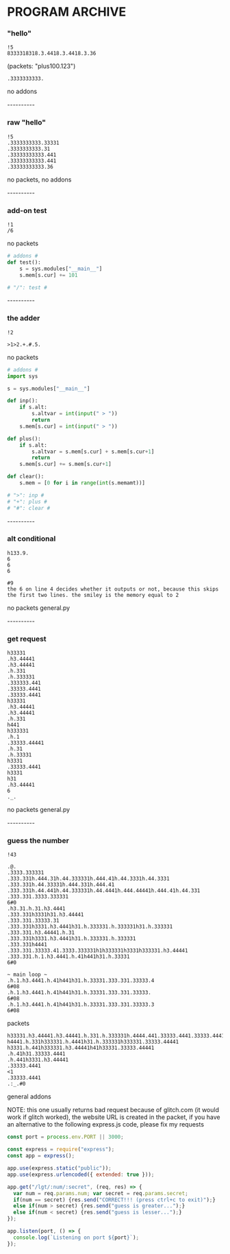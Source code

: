 # PROGRAM ARCHIVE

### "hello"

```
!5
8333318318.3.4418.3.4418.3.36
```

(packets: "plus100.123")
```
.3333333333.
```

no addons

--_-_-_-_-_-_-_-_-

### raw "hello"

```
!5
.3333333333.33331
.3333333333.31
.33333333333.441
.33333333333.441
.33333333333.36
```

no packets, no addons

--_-_-_-_-_-_-_-_-

### add-on test

```
!1
/6
```

no packets

```python
# addons #
def test():
    s = sys.modules["__main__"]
    s.mem[s.cur] += 101

# "/": test #
```

--_-_-_-_-_-_-_-_-

### the adder

```
!2

>1>2.+.#.5.
```

no packets

```python
# addons #
import sys

s = sys.modules["__main__"]

def inp():
    if s.alt:
        s.altvar = int(input(" > "))
        return
    s.mem[s.cur] = int(input(" > "))

def plus():
    if s.alt:
        s.altvar = s.mem[s.cur] + s.mem[s.cur+1]
        return
    s.mem[s.cur] += s.mem[s.cur+1]

def clear():
    s.mem = [0 for i in range(int(s.memamt))]

# ">": inp #
# "+": plus #
# "#": clear #
```

--_-_-_-_-_-_-_-_-

### alt conditional

```
h133.9.
6
6
6

#9
the 6 on line 4 decides whether it outputs or not, because this skips the first two lines. the smiley is the memory equal to 2
```

no packets
general.py

--_-_-_-_-_-_-_-_-

### get request

```
h33331
.h3.44441
.h3.44441
.h.331
.h.333331
.333333.441
.33333.4441
.33333.4441
h33331
.h3.44441
.h3.44441
.h.331
h441
h333331
.h.1
.33333.44441
.h.31
.h.33331
h3331
.33333.4441
h3331
h31
.h3.44441
6
._.
```

no packets
general.py

--_-_-_-_-_-_-_-_-

### guess the number

```
!43

.@.
.3333.333331
.333.331h.444.31h.44.333331h.444.41h.44.3331h.44.3331
.333.331h.44.33331h.444.331h.444.41
.333.331h.44.441h.44.333331h.44.4441h.444.44441h.444.41h.44.331
.333.331.3333.333331
6#0
.h3.31.h.31.h3.4441
.333.331h3331h31.h3.44441
.333.331.33333.31
.333.331h3331.h3.4441h31.h.333331.h.333331h31.h.333331
.333.331.h3.44441.h.31
.333.331h3331.h3.4441h31.h.333331.h.333331
.333.331h4441
.333.331.33333.41.3333.333331h1h333331h3331h333331.h3.44441
.333.331.h.1.h3.4441.h.41h441h31.h.33331
6#0

~ main loop ~
.h.1.h3.4441.h.41h441h31.h.33331.333.331.33333.4
6#08
.h.1.h3.4441.h.41h441h31.h.33331.333.331.33333.
6#08
.h.1.h3.4441.h.41h441h31.h.33331.333.331.33333.3
6#08
```

packets
```
h33331.h3.44441.h3.44441.h.331.h.333331h.4444.441.33333.4441.33333.4441
h4441.h.331h333331.h.4441h31.h.333331h333331.33333.44441
h3331.h.441h333331.h3.44441h41h33331.33333.44441
.h.41h31.33333.4441
.h.441h3331.h3.44441
.33333.4441
<1
.33333.4441
.:_.#0
```

general addons

NOTE: this one usually returns bad request because of glitch.com (it would work if glitch worked), the website URL is created in the packet, if you have an alternative to the following express.js code, please fix my requests

```javascript
const port = process.env.PORT || 3000;

const express = require("express");
const app = express();

app.use(express.static("public"));
app.use(express.urlencoded({ extended: true }));

app.get("/lgt/:num/:secret", (req, res) => { 
  var num = req.params.num; var secret = req.params.secret;
  if(num == secret) {res.send("CORRECT!!! (press ctrl+c to exit)");}
  else if(num > secret) {res.send("guess is greater...");}
  else if(num < secret) {res.send("guess is lesser...");}
});

app.listen(port, () => {
  console.log(`Listening on port ${port}`);
});
```
